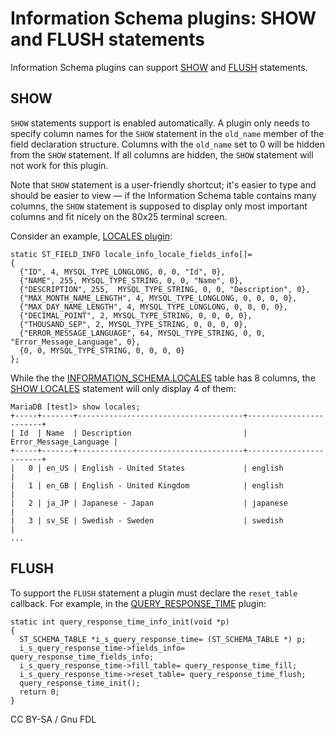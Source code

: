 # Information Schema plugins: SHOW and FLUSH statements

Information Schema plugins can support [SHOW](../sql-statements/administrative-sql-statements/show/) and [FLUSH](../sql-statements/administrative-sql-statements/flush-commands/flush.md) statements.

## SHOW

`SHOW` statements support is enabled automatically. A plugin only needs to specify column names for the `SHOW` statement in the `old_name` member of the field declaration structure. Columns with the `old_name` set to 0 will be hidden from the `SHOW` statement. If all columns are hidden, the `SHOW` statement will not work for this plugin.

Note that `SHOW` statement is a user-friendly shortcut; it's easier to type and should be easier to view — if the Information Schema table contains many columns, the `SHOW` statement is supposed to display only most important columns and fit nicely on the 80x25 terminal screen.

Consider an example, [LOCALES plugin](../data-types/string-data-types/character-sets/internationalization-and-localization/locales-plugin.md):

```
static ST_FIELD_INFO locale_info_locale_fields_info[]=
{
  {"ID", 4, MYSQL_TYPE_LONGLONG, 0, 0, "Id", 0},
  {"NAME", 255, MYSQL_TYPE_STRING, 0, 0, "Name", 0},
  {"DESCRIPTION", 255,  MYSQL_TYPE_STRING, 0, 0, "Description", 0},
  {"MAX_MONTH_NAME_LENGTH", 4, MYSQL_TYPE_LONGLONG, 0, 0, 0, 0},
  {"MAX_DAY_NAME_LENGTH", 4, MYSQL_TYPE_LONGLONG, 0, 0, 0, 0},
  {"DECIMAL_POINT", 2, MYSQL_TYPE_STRING, 0, 0, 0, 0},
  {"THOUSAND_SEP", 2, MYSQL_TYPE_STRING, 0, 0, 0, 0},
  {"ERROR_MESSAGE_LANGUAGE", 64, MYSQL_TYPE_STRING, 0, 0, "Error_Message_Language", 0},
  {0, 0, MYSQL_TYPE_STRING, 0, 0, 0, 0}
};
```

While the the [INFORMATION\_SCHEMA.LOCALES](../sql-statements/administrative-sql-statements/system-tables/information-schema/information-schema-tables/information-schema-locales-table.md) table has 8 columns, the [SHOW LOCALES](../sql-statements/administrative-sql-statements/show/show-locales.md) statement will only display 4 of them:

```
MariaDB [test]> show locales;
+-----+-------+-------------------------------------+------------------------+
| Id  | Name  | Description                         | Error_Message_Language |
+-----+-------+-------------------------------------+------------------------+
|   0 | en_US | English - United States             | english                |
|   1 | en_GB | English - United Kingdom            | english                |
|   2 | ja_JP | Japanese - Japan                    | japanese               |
|   3 | sv_SE | Swedish - Sweden                    | swedish                |
...
```

## FLUSH

To support the `FLUSH` statement a plugin must declare the `reset_table` callback. For example, in the [QUERY\_RESPONSE\_TIME](../plugins/other-plugins/query-response-time-plugin.md) plugin:

```
static int query_response_time_info_init(void *p)
{
  ST_SCHEMA_TABLE *i_s_query_response_time= (ST_SCHEMA_TABLE *) p;
  i_s_query_response_time->fields_info= query_response_time_fields_info;
  i_s_query_response_time->fill_table= query_response_time_fill;
  i_s_query_response_time->reset_table= query_response_time_flush;
  query_response_time_init();
  return 0;
}
```

CC BY-SA / Gnu FDL
